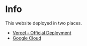 # Info

This website deployed in two places.
- [Vercel - Official Deployment](https://matthewonrails.com)
- [Google Cloud](https://mattpdev-btxywowlba-uc.a.run.app/)